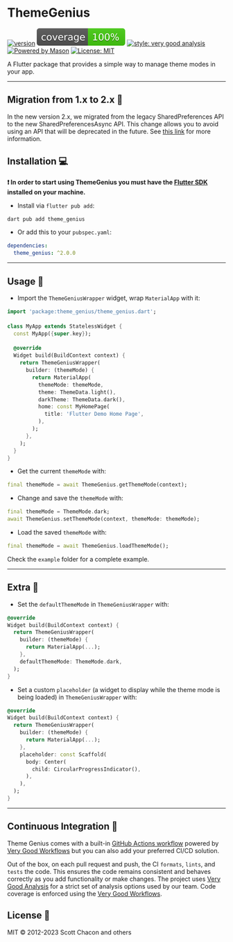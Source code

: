 # ThemeGenius

[![version][version-badge]][package]
![coverage][coverage_badge]
[![style: very good analysis][very_good_analysis_badge]][very_good_analysis_link]
[![Powered by Mason](https://img.shields.io/endpoint?url=https%3A%2F%2Ftinyurl.com%2Fmason-badge)](https://github.com/felangel/mason)
[![License: MIT][license_badge]][license_link]

A Flutter package that provides a simple way to manage theme modes in your app.

---

## Migration from 1.x to 2.x 🚀

In the new version 2.x, we migrated from the legacy SharedPreferences API to the new SharedPreferencesAsync API. This change allows you to avoid using an API that will be deprecated in the future. See [this link](https://pub.dev/packages/shared_preferences#sharedpreferences-vs-sharedpreferencesasync-vs-sharedpreferenceswithcache) for more information.

## Installation 💻

**❗ In order to start using ThemeGenius you must have the [Flutter SDK][flutter_install_link] installed on your machine.**

- Install via `flutter pub add`:

```sh
dart pub add theme_genius
```

- Or add this to your `pubspec.yaml`:

```yaml
dependencies:
  theme_genius: ^2.0.0
```

---

## Usage 📖

- Import the `ThemeGeniusWrapper` widget, wrap `MaterialApp` with it:

```dart
import 'package:theme_genius/theme_genius.dart';

class MyApp extends StatelessWidget {
  const MyApp({super.key});

  @override
  Widget build(BuildContext context) {
    return ThemeGeniusWrapper(
      builder: (themeMode) {
        return MaterialApp(
          themeMode: themeMode,
          theme: ThemeData.light(),
          darkTheme: ThemeData.dark(),
          home: const MyHomePage(
            title: 'Flutter Demo Home Page',
          ),
        );
      },
    );
  }
}
```

- Get the current `themeMode` with:

```dart
final themeMode = await ThemeGenius.getThemeMode(context);

```

- Change and save the `themeMode` with:

```dart
final themeMode = ThemeMode.dark;
await ThemeGenius.setThemeMode(context, themeMode: themeMode);

```

- Load the saved `themeMode` with:

```dart
final themeMode = await ThemeGenius.loadThemeMode();

```

Check the `example` folder for a complete example.

---

## Extra 📖

- Set the `defaultThemeMode` in `ThemeGeniusWrapper` with:

```dart
@override
Widget build(BuildContext context) {
  return ThemeGeniusWrapper(
    builder: (themeMode) {
      return MaterialApp(...);
    },
    defaultThemeMode: ThemeMode.dark,
  );
}
```

- Set a custom `placeholder` (a widget to display while the theme mode is being loaded) in `ThemeGeniusWrapper` with:

```dart
@override
Widget build(BuildContext context) {
  return ThemeGeniusWrapper(
    builder: (themeMode) {
      return MaterialApp(...);
    },
    placeholder: const Scaffold(
      body: Center(
        child: CircularProgressIndicator(),
      ),
    ),
  );
}
```

---

## Continuous Integration 🤖

Theme Genius comes with a built-in [GitHub Actions workflow][github_actions_link] powered by [Very Good Workflows][very_good_workflows_link] but you can also add your preferred CI/CD solution.

Out of the box, on each pull request and push, the CI `formats`, `lints`, and `tests` the code. This ensures the code remains consistent and behaves correctly as you add functionality or make changes. The project uses [Very Good Analysis][very_good_analysis_link] for a strict set of analysis options used by our team. Code coverage is enforced using the [Very Good Workflows][very_good_coverage_link].

## License 📄

MIT © 2012-2023 Scott Chacon and others

[version-badge]: https://img.shields.io/pub/v/theme_genius
[package]: https://pub.dev/packages/theme_genius
[coverage_badge]: coverage_badge.svg
[flutter_install_link]: https://docs.flutter.dev/get-started/install
[github_actions_link]: https://docs.github.com/en/actions/learn-github-actions
[license_badge]: https://img.shields.io/badge/license-MIT-blue.svg
[license_link]: https://opensource.org/licenses/MIT
[very_good_analysis_badge]: https://img.shields.io/badge/style-very_good_analysis-B22C89.svg
[very_good_analysis_link]: https://pub.dev/packages/very_good_analysis
[very_good_coverage_link]: https://github.com/marketplace/actions/very-good-coverage
[very_good_ventures_link]: https://verygood.ventures
[very_good_workflows_link]: https://github.com/VeryGoodOpenSource/very_good_workflows

